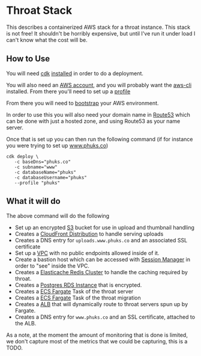 # Throat Stack

This describes a containerized AWS stack for a throat instance. This stack is not free! It shouldn't be horribly expensive, but until I've run it under load I can't know what the cost will be.

## How to Use

You will need [cdk](https://docs.aws.amazon.com/cdk/latest/guide/home.html) [installed](https://docs.aws.amazon.com/cdk/latest/guide/getting_started.html#getting_started_install) in order to do a deployment.

You will also need an [AWS account](https://aws.amazon.com/), and you will probably want the [aws-cli](https://aws.amazon.com/cli/) installed. From there you'll need to set up a [profile](https://docs.aws.amazon.com/cli/latest/userguide/cli-configure-profiles.html)

From there you will need to [bootstrap](https://docs.aws.amazon.com/cdk/latest/guide/tools.html) your AWS environment.

In order to use this you will also need your domain name in [Route53](https://aws.amazon.com/route53/) which can be done with just a hosted zone, and using Route53 as your name server.

Once that is set up you can then run the following command (if for instance you were trying to set up www.phuks.co)

```
cdk deploy \
   -c baseDns="phuks.co" 
   -c subname="www" 
   -c databaseName="phuks" 
   -c databaseUsername="phuks" 
   --profile "phuks"
```

## What it will do

The above command will do the following

* Set up an encrypted [S3](https://aws.amazon.com/s3/) bucket for use in upload and thumbnail handling
* Creates a [CloudFront Distribution](https://aws.amazon.com/cloudfront/) to handle serving uploads
* Creates a DNS entry for `uploads.www.phuks.co` and an associated SSL certificate
* Set up a [VPC](https://aws.amazon.com/vpc/) with no public endpoints allowed inside of it.
* Create a bastion host which can be accessed with [Session Manager](https://docs.aws.amazon.com/systems-manager/latest/userguide/session-manager-working-with-sessions-start.html) in order to "see" inside the VPC.
* Creates a [Elasticache Redis Cluster](https://aws.amazon.com/elasticache/) to handle the caching required by throat.
* Creates a [Postgres RDS Instance](https://aws.amazon.com/rds/postgresql/) that is encrypted.
* Creates a [ECS Fargate](https://aws.amazon.com/ecs/) Task of the throat server
* Creates a [ECS Fargate](https://aws.amazon.com/ecs/) Task of the throat migration
* Creates a [ALB](https://docs.aws.amazon.com/elasticloadbalancing/latest/application/introduction.html) that will dynamically route to throat servers spun up by Fargate.
* Creates a DNS entry for `www.phuks.co` and an SSL certificate, attached to the ALB.

As a note, at the moment the amount of monitoring that is done is limited, we don't capture most of the metrics that we could be capturing, this is a TODO.

